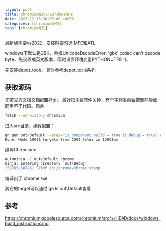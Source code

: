 ```yaml
---
layout: post
title: chromium系列2:windows编译
date: 2023-12-15 08:00:00 +0800
categories: [chromium系列]
tags: [chromium系列]
---
```

最新版需要vs2022，安装时要勾选 MFC和ATL

windows下默认是GBK，会报UnicodeDecodeError: 'gbk' codec can't decode byte，先设置成英文版本，同时设置环境变量PYTHONUTF8=1。

先安装depot_tools，具体参考depot_tools系列

## 获取源码

先按官方文档文档配置好git，最好把杀毒软件关掉，有个字体报毒会被删除导致同步不了代码。然后

```bash
fetch --no-history chromium
```

进入src目录，编译配置：

```bash
gn gen out\Default --args="is_component_build = true is_debug = true" #GN会生成.ninja文件
Done. Made 18681 targets from 3568 files in 13662ms
```

编译Chromium:

```bash
autoninja -C out\Default chrome
ninja: Entering directory `out\Debug'
[58785/58785] STAMP obj/chrome/chrome.stamp
```

编译出了 chrome.exe

其它的target可以通过 gn ls out\Default查看
## 参考
<https://chromium.googlesource.com/chromium/src/+/HEAD/docs/windows_build_instructions.md>